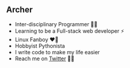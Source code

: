 <!-- ### Hi there 👋 -->

## Archer
  - Inter-disciplinary Programmer 🤹🏽
  - Learning to be a Full-stack web developer ⚡
  - Linux Fanboy ❤️‍🔥
  - Hobbyist Pythonista 
  - I write code to make my life easier 
  - Reach me on <a href="https://www.twitter.com/islarcherjr">Twitter</a> 🫵🏽

<!--
**islajr/islajr** is a ✨ _special_ ✨ repository because its `README.md` (this file) appears on your GitHub profile.

Here are some ideas to get you started:

- 🔭 I’m currently working on ...
- 🌱 I’m currently learning ...
- 👯 I’m looking to collaborate on ...
- 🤔 I’m looking for help with ...
- 💬 Ask me about ...
- 📫 How to reach me: ...
- 😄 Pronouns: ...
- ⚡ Fun fact: ...
-->
